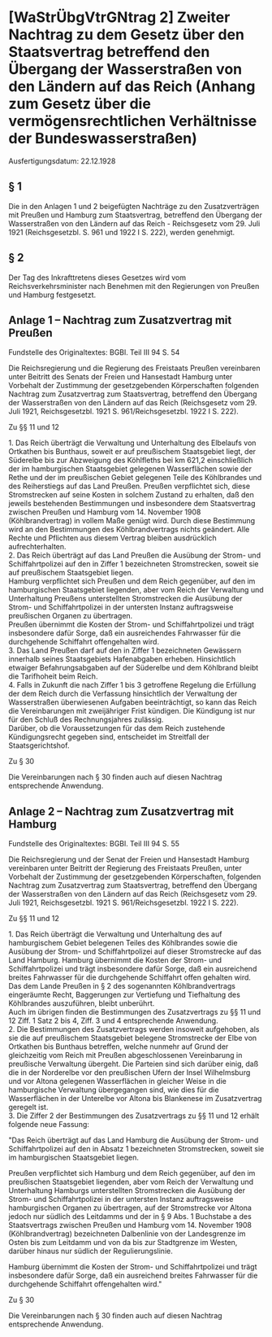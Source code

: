 # [WaStrÜbgVtrGNtrag 2] Zweiter Nachtrag zu dem Gesetz über den Staatsvertrag betreffend den Übergang der Wasserstraßen von den Ländern auf das Reich (Anhang zum Gesetz über die vermögensrechtlichen Verhältnisse der Bundeswasserstraßen)

Ausfertigungsdatum: 22.12.1928

 

## § 1

Die in den Anlagen 1 und 2 beigefügten Nachträge zu den Zusatzverträgen mit Preußen und Hamburg zum Staatsvertrag, betreffend den Übergang der Wasserstraßen von den Ländern auf das Reich - Reichsgesetz vom 29. Juli 1921 (Reichsgesetzbl. S. 961 und 1922 I S. 222), werden genehmigt.


## § 2

Der Tag des Inkrafttretens dieses Gesetzes wird vom Reichsverkehrsminister nach Benehmen mit den Regierungen von Preußen und Hamburg festgesetzt.


## Anlage 1 – Nachtrag zum Zusatzvertrag mit Preußen

Fundstelle des Originaltextes: BGBl. Teil III 94 S. 54

  
  
Die Reichsregierung und die Regierung des Freistaats Preußen vereinbaren unter Beitritt des Senats der Freien und Hansestadt Hamburg unter Vorbehalt der Zustimmung der gesetzgebenden Körperschaften folgenden Nachtrag zum Zusatzvertrag zum Staatsvertrag, betreffend den Übergang der Wasserstraßen von den Ländern auf das Reich (Reichsgesetz vom 29. Juli 1921, Reichsgesetzbl. 1921 S. 961/Reichsgesetzbl. 1922 I S. 222).

  
  
  
Zu §§ 11 und 12

1\. Das Reich überträgt die Verwaltung und Unterhaltung des Elbelaufs von Ortkathen bis Bunthaus, soweit er auf preußischem Staatsgebiet liegt, der Süderelbe bis zur Abzweigung des Köhlfleths bei km 621,2 einschließlich der im hamburgischen Staatsgebiet gelegenen Wasserflächen sowie der Rethe und der im preußischen Gebiet gelegenen Teile des Köhlbrandes und des Reiherstiegs auf das Land Preußen. Preußen verpflichtet sich, diese Stromstrecken auf seine Kosten in solchem Zustand zu erhalten, daß den jeweils bestehenden Bestimmungen und insbesondere dem Staatsvertrag zwischen Preußen und Hamburg vom 14. November 1908 (Köhlbrandvertrag) in vollem Maße genügt wird. Durch diese Bestimmung wird an den Bestimmungen des Köhlbrandvertrags nichts geändert. Alle Rechte und Pflichten aus diesem Vertrag bleiben ausdrücklich aufrechterhalten.  
2. Das Reich überträgt auf das Land Preußen die Ausübung der Strom- und Schiffahrtpolizei auf den in Ziffer 1 bezeichneten Stromstrecken, soweit sie auf preußischem Staatsgebiet liegen.  
Hamburg verpflichtet sich Preußen und dem Reich gegenüber, auf den im hamburgischen Staatsgebiet liegenden, aber vom Reich der Verwaltung und Unterhaltung Preußens unterstellten Stromstrecken die Ausübung der Strom- und Schiffahrtpolizei in der untersten Instanz auftragsweise preußischen Organen zu übertragen.  
Preußen übernimmt die Kosten der Strom- und Schiffahrtpolizei und trägt insbesondere dafür Sorge, daß ein ausreichendes Fahrwasser für die durchgehende Schiffahrt offengehalten wird.  
3. Das Land Preußen darf auf den in Ziffer 1 bezeichneten Gewässern innerhalb seines Staatsgebiets Hafenabgaben erheben. Hinsichtlich etwaiger Befahrungsabgaben auf der Süderelbe und dem Köhlbrand bleibt die Tarifhoheit beim Reich.  
4. Falls in Zukunft die nach Ziffer 1 bis 3 getroffene Regelung die Erfüllung der dem Reich durch die Verfassung hinsichtlich der Verwaltung der Wasserstraßen überwiesenen Aufgaben beeinträchtigt, so kann das Reich die Vereinbarungen mit zweijähriger Frist kündigen. Die Kündigung ist nur für den Schluß des Rechnungsjahres zulässig.  
Darüber, ob die Voraussetzungen für das dem Reich zustehende Kündigungsrecht gegeben sind, entscheidet im Streitfall der Staatsgerichtshof.

  
  
  
Zu § 30

Die Vereinbarungen nach § 30 finden auch auf diesen Nachtrag entsprechende Anwendung.


## Anlage 2 – Nachtrag zum Zusatzvertrag mit Hamburg

Fundstelle des Originaltextes: BGBl. Teil III 94 S. 55

  
  
Die Reichsregierung und der Senat der Freien und Hansestadt Hamburg vereinbaren unter Beitritt der Regierung des Freistaats Preußen, unter Vorbehalt der Zustimmung der gesetzgebenden Körperschaften, folgenden Nachtrag zum Zusatzvertrag zum Staatsvertrag, betreffend den Übergang der Wasserstraßen von den Ländern auf das Reich (Reichsgesetz vom 29. Juli 1921, Reichsgesetzbl. 1921 S. 961/Reichsgesetzbl. 1922 I S. 222).

  
  
  
Zu §§ 11 und 12

1\. Das Reich überträgt die Verwaltung und Unterhaltung des auf hamburgischem Gebiet belegenen Teiles des Köhlbrandes sowie die Ausübung der Strom- und Schiffahrtpolizei auf dieser Stromstrecke auf das Land Hamburg. Hamburg übernimmt die Kosten der Strom- und Schiffahrtpolizei und trägt insbesondere dafür Sorge, daß ein ausreichend breites Fahrwasser für die durchgehende Schiffahrt offen gehalten wird. Das dem Lande Preußen in § 2 des sogenannten Köhlbrandvertrags eingeräumte Recht, Baggerungen zur Vertiefung und Tiefhaltung des Köhlbrandes auszuführen, bleibt unberührt.  
Auch im übrigen finden die Bestimmungen des Zusatzvertrags zu §§ 11 und 12 Ziff. 1 Satz 2 bis 4, Ziff. 3 und 4 entsprechende Anwendung.  
2. Die Bestimmungen des Zusatzvertrags werden insoweit aufgehoben, als sie die auf preußischem Staatsgebiet belegene Stromstrecke der Elbe von Ortkathen bis Bunthaus betreffen, welche nunmehr auf Grund der gleichzeitig vom Reich mit Preußen abgeschlossenen Vereinbarung in preußische Verwaltung übergeht. Die Parteien sind sich darüber einig, daß die in der Norderelbe vor den preußischen Ufern der Insel Wilhelmsburg und vor Altona gelegenen Wasserflächen in gleicher Weise in die hamburgische Verwaltung übergegangen sind, wie dies für die Wasserflächen in der Unterelbe vor Altona bis Blankenese im Zusatzvertrag geregelt ist.  
3. Die Ziffer 2 der Bestimmungen des Zusatzvertrags zu §§ 11 und 12 erhält folgende neue Fassung:

  
"Das Reich überträgt auf das Land Hamburg die Ausübung der Strom- und Schiffahrtpolizei auf den in Absatz 1 bezeichneten Stromstrecken, soweit sie im hamburgischen Staatsgebiet liegen.

Preußen verpflichtet sich Hamburg und dem Reich gegenüber, auf den im preußischen Staatsgebiet liegenden, aber vom Reich der Verwaltung und Unterhaltung Hamburgs unterstellten Stromstrecken die Ausübung der Strom- und Schiffahrtpolizei in der untersten Instanz auftragsweise hamburgischen Organen zu übertragen, auf der Stromstrecke vor Altona jedoch nur südlich des Leitdamms und der in § 9 Abs. 1 Buchstabe a des Staatsvertrags zwischen Preußen und Hamburg vom 14. November 1908 (Köhlbrandvertrag) bezeichneten Dalbenlinie von der Landesgrenze im Osten bis zum Leitdamm und von da bis zur Stadtgrenze im Westen, darüber hinaus nur südlich der Regulierungslinie.

Hamburg übernimmt die Kosten der Strom- und Schiffahrtpolizei und trägt insbesondere dafür Sorge, daß ein ausreichend breites Fahrwasser für die durchgehende Schiffahrt offengehalten wird."

  
  
Zu § 30

Die Vereinbarungen nach § 30 finden auch auf diesen Nachtrag entsprechende Anwendung.
